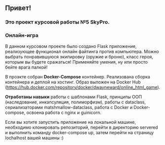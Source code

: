 ## Привет!

### Это проект курсовой работы №5 SkyPro. 
### Онлайн-игра

В данном курсовом проекте было создано Flask приложение, реализующее функционал онлайн файтинга против компьютера. Можно выбрать понравившуюся экипировку (оружие и броню), класс героя, которым вы будете сражаться! Применяйте умения, ну или просто бейте врага палкой! 

В проэкте собран **Docker-Compose** контейнер. Реализована сборка контейнера и деплой на хостинг. Образ выложен на Docker Hub (https://hub.docker.com/repository/docker/dwayneward/online_html_game).

**Отработаны навыки** работы с шаблонами Flask, принципы ООП (наследование, инкапсуляция, полиморфизм), работы с dataclass, сериализаторами matshmallow-dataclass, работа с Docker и Docker-compose, освоена работа с nginx и guinicorn.

Если вы хотите запустить приложение на локальной машине, необходимо клонировать репозиторий, перейти в директорию servered и выполнить команду docker-compose up, затем перейти на страницу lochalhost вашей машины :)
